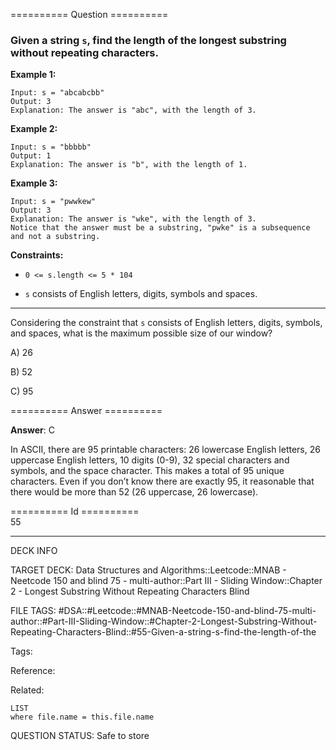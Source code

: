 ========== Question ==========  

### Given a string `s`, find the length of the **longest** **substring** without repeating characters.

**Example 1:**

```
Input: s = "abcabcbb"
Output: 3
Explanation: The answer is "abc", with the length of 3.
```

**Example 2:**

```
Input: s = "bbbbb"
Output: 1
Explanation: The answer is "b", with the length of 1.
```

**Example 3:**

```
Input: s = "pwwkew"
Output: 3
Explanation: The answer is "wke", with the length of 3.
Notice that the answer must be a substring, "pwke" is a subsequence and not a substring.
```

**Constraints:**

- `0 <= s.length <= 5 * 104`

- `s` consists of English letters, digits, symbols and spaces.

---

Considering the constraint that `s` consists of English letters, digits,
symbols, and spaces, what is the maximum possible size of our window?

A) 26

B) 52

C) 95  

========== Answer ==========  

**Answer**: C

In ASCII, there are 95 printable characters: 26 lowercase English letters, 26
uppercase English letters, 10 digits (0-9), 32 special characters and symbols,
and the space character. This makes a total of 95 unique characters. Even if you
don’t know there are exactly 95, it reasonable that there would be more than 52
(26 uppercase, 26 lowercase).

========== Id ==========  
55

---

DECK INFO

TARGET DECK: Data Structures and Algorithms::Leetcode::MNAB - Neetcode 150 and blind 75 - multi-author::Part III - Sliding Window::Chapter 2 - Longest Substring Without Repeating Characters Blind

FILE TAGS: #DSA::#Leetcode::#MNAB-Neetcode-150-and-blind-75-multi-author::#Part-III-Sliding-Window::#Chapter-2-Longest-Substring-Without-Repeating-Characters-Blind::#55-Given-a-string-s-find-the-length-of-the

Tags:

Reference:

Related:

```dataview
LIST
where file.name = this.file.name
```
QUESTION STATUS: Safe to store
